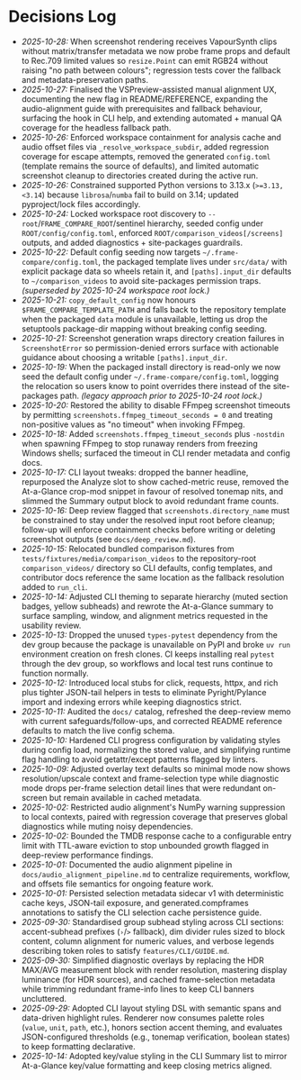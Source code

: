 # Decisions Log

- *2025-10-28:* When screenshot rendering receives VapourSynth clips without matrix/transfer metadata we now probe frame props and default to Rec.709 limited values so `resize.Point` can emit RGB24 without raising "no path between colours"; regression tests cover the fallback and metadata-preservation paths.
- *2025-10-27:* Finalised the VSPreview-assisted manual alignment UX, documenting the new flag in README/REFERENCE, expanding the audio-alignment guide with prerequisites and fallback behaviour, surfacing the hook in CLI help, and extending automated + manual QA coverage for the headless fallback path.
- *2025-10-26:* Enforced workspace containment for analysis cache and audio offset files via `_resolve_workspace_subdir`, added regression coverage for escape attempts, removed the generated `config.toml` (template remains the source of defaults), and limited automatic screenshot cleanup to directories created during the active run.
- *2025-10-26:* Constrained supported Python versions to 3.13.x (`>=3.13,<3.14`) because `librosa`/`numba` fail to build on 3.14; updated pyproject/lock files accordingly.
- *2025-10-24:* Locked workspace root discovery to `--root`/`FRAME_COMPARE_ROOT`/sentinel hierarchy, seeded config under `ROOT/config/config.toml`, enforced `ROOT/comparison_videos[/screens]` outputs, and added diagnostics + site-packages guardrails.
- *2025-10-22:* Default config seeding now targets `~/.frame-compare/config.toml`, the packaged template lives under `src/data/` with explicit package data so wheels retain it, and `[paths].input_dir` defaults to `~/comparison_videos` to avoid site-packages permission traps. *(superseded by 2025-10-24 workspace root lock.)*
- *2025-10-21:* `copy_default_config` now honours `$FRAME_COMPARE_TEMPLATE_PATH` and falls back to the repository template when the packaged `data` module is unavailable, letting us drop the setuptools package-dir mapping without breaking config seeding.
- *2025-10-21:* Screenshot generation wraps directory creation failures in `ScreenshotError` so permission-denied errors surface with actionable guidance about choosing a writable `[paths].input_dir`.
- *2025-10-19:* When the packaged install directory is read-only we now seed the default config under `~/.frame-compare/config.toml`, logging the relocation so users know to point overrides there instead of the site-packages path. *(legacy approach prior to 2025-10-24 root lock.)*
- *2025-10-20:* Restored the ability to disable FFmpeg screenshot timeouts by permitting `screenshots.ffmpeg_timeout_seconds = 0` and treating non-positive values as "no timeout" when invoking FFmpeg.
- *2025-10-18:* Added `screenshots.ffmpeg_timeout_seconds` plus `-nostdin` when spawning FFmpeg to stop runaway renders from freezing Windows shells; surfaced the timeout in CLI render metadata and config docs.
- *2025-10-17:* CLI layout tweaks: dropped the banner headline, repurposed the Analyze slot to show cached-metric reuse, removed the At-a-Glance crop-mod snippet in favour of resolved tonemap nits, and slimmed the Summary output block to avoid redundant frame counts.
- *2025-10-16:* Deep review flagged that `screenshots.directory_name` must be constrained to stay under the resolved input root before cleanup; follow-up will enforce containment checks before writing or deleting screenshot outputs (see `docs/deep_review.md`).
- *2025-10-15:* Relocated bundled comparison fixtures from `tests/fixtures/media/comparison_videos` to the repository-root
  `comparison_videos/` directory so CLI defaults, config templates, and contributor docs reference the same location as the
  fallback resolution added to `run_cli`.
- *2025-10-14:* Adjusted CLI theming to separate hierarchy (muted section badges, yellow subheads) and rewrote the At-a-Glance summary to surface sampling, window, and alignment metrics requested in the usability review.
- *2025-10-13:* Dropped the unused `types-pytest` dependency from the dev group because the package is unavailable on PyPI and broke `uv run` environment creation on fresh clones. CI keeps installing real `pytest` through the dev group, so workflows and local test runs continue to function normally.
- *2025-10-12:* Introduced local stubs for click, requests, httpx, and rich plus tighter JSON-tail helpers in tests to eliminate Pyright/Pylance import and indexing errors while keeping diagnostics strict.
- *2025-10-11:* Audited the `docs/` catalog, refreshed the deep-review memo with current safeguards/follow-ups, and corrected README reference defaults to match the live config schema.
- *2025-10-10:* Hardened CLI progress configuration by validating styles during config load, normalizing the stored value, and simplifying runtime flag handling to avoid getattr/except patterns flagged by linters.
- *2025-10-09:* Adjusted overlay text defaults so minimal mode now shows resolution/upscale context and frame-selection type while diagnostic mode drops per-frame selection detail lines that were redundant on-screen but remain available in cached metadata.
- *2025-10-02:* Restricted audio alignment's NumPy warning suppression to local contexts, paired with regression coverage that preserves global diagnostics while muting noisy dependencies.
- *2025-10-02:* Bounded the TMDB response cache to a configurable entry limit with TTL-aware eviction to stop unbounded growth flagged in deep-review performance findings.
- *2025-10-01:* Documented the audio alignment pipeline in `docs/audio_alignment_pipeline.md` to centralize requirements, workflow, and offsets file semantics for ongoing feature work.
- *2025-10-01:* Persisted selection metadata sidecar v1 with deterministic cache keys, JSON-tail exposure, and generated.compframes annotations to satisfy the CLI selection cache persistence guide.
- *2025-09-30:* Standardised group subhead styling across CLI sections: accent-subhead prefixes (`›`/`>` fallback), dim divider rules sized to block content, column alignment for numeric values, and verbose legends describing token roles to satisfy `features/CLI/GUIDE.md`.
- *2025-09-30:* Simplified diagnostic overlays by replacing the HDR MAX/AVG measurement block with render resolution, mastering display luminance (for HDR sources), and cached frame-selection metadata while trimming redundant frame-info lines to keep CLI banners uncluttered.
- *2025-09-29:* Adopted CLI layout styling DSL with semantic spans and data-driven highlight rules. Renderer now consumes palette roles (`value`, `unit`, `path`, etc.), honors section accent theming, and evaluates JSON-configured thresholds (e.g., tonemap verification, boolean states) to keep formatting declarative.
- *2025-10-14:* Adopted key/value styling in the CLI Summary list to mirror At-a-Glance key/value formatting and keep closing metrics aligned.
